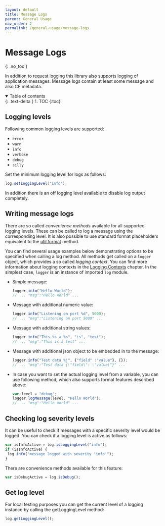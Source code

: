 ```yaml
---
layout: default
title: Message Logs
parent: General Usage
nav_order: 2
permalink: /general-usage/message-logs
---
```


# Message Logs
{: .no_toc }

In addition to request logging this library also supports logging of application messages.
Message logs contain at least some message and also CF metadata.

<details open markdown="block">
  <summary>
    Table of contents
  </summary>
  {: .text-delta }
1. TOC
{:toc}
</details>

## Logging levels

Following common logging levels are supported:

- `error`
- `warn`
- `info`
- `verbose`
- `debug`
- `silly`

Set the minimum logging level for logs as follows:

```js
log.setLoggingLevel("info");
```

In addition there is an off logging level available to disable log output completely.

## Writing message logs

There are so called *convenience methods* available for all supported logging levels.
These can be called to log a message using the corresponding level. 
It is also possible to use standard format placeholders equivalent to the [util.format](https://nodejs.org/api/util.html#util_util_format_format_args) method.

You can find several usage examples below demonstrating options to be specified when calling a log method.
All methods get called on a `logger` object, which provides a so called *logging context*.
You can find more information about logging contexts in the [Logging Contexts](/cf-nodejs-logging-support/general-usage/logging-contexts) chapter.
In the simplest case, `logger` is an instance of imported `log` module.

- Simple message:

  ```js
  logger.info("Hello World"); 
  // ... "msg":"Hello World" ...
  ```

- Message with additional numeric value:

  ```js
  logger.info("Listening on port %d", 5000); 
  // ... "msg":"Listening on port 5000" ...
  ```

- Message with additional string values:

  ```js
  logger.info("This %s a %s", "is", "test"); 
  // ... "msg":"This is a test" ...
  ```

- Message with additional json object to be embedded in to the message:

  ```js
  logger.info("Test data %j", {"field" :"value"}, {}); 
  // ... "msg":"Test data {\"field\": \"value\"}" ...
  ```

- In case you want to set the actual logging level from a variable, you can use following method, which also supports format features described above:

  ```js
  var level = "debug";
  logger.logMessage(level, "Hello World"); 
  // ... "msg":"Hello World" ...
  ```

## Checking log severity levels

It can be useful to check if messages with a specific severity level would be logged.
You can check if a logging level is active as follows:

```js
var isInfoActive = log.isLoggingLevel("info");
if (isInfoActive) {
 log.info("message logged with severity 'info'");
}
```

There are convenience methods available for this feature:

```js
var isDebugActive = log.isDebug();
```

## Get log level 

For local testing purposes you can get the current level of a logging instance by calling the getLoggingLevel method:

```js
log.getLoggingLevel();
```
